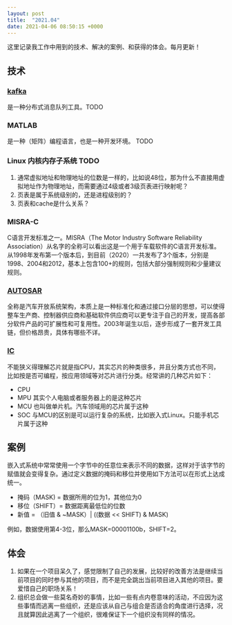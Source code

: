 ```yaml
---
layout: post
title:  "2021.04"
date: 2021-04-06 08:50:15 +0000   
---
```


这里记录我工作中用到的技术、解决的案例、和获得的体会。每月更新！

技术
----

### [kafka](https://blog.csdn.net/weixin_45366499/article/details/106943229) 

是一种分布式消息队列工具。TODO

### MATLAB

是一种（矩阵）编程语言，也是一种开发环境。 TODO

### Linux 内核内存子系统 TODO

1. 通常虚拟地址和物理地址的位数是一样的，比如说48位，那为什么不直接用虚拟地址作为物理地址，而需要通过4级或者3级页表进行映射呢？
2. 页表是属于系统级别的，还是进程级别的？
3. 页表和cache是什么关系？

### MISRA-C

C语言开发标准之一。MISRA（The Motor Industry Software Reliability Association）从名字的全称可以看出这是一个用于车载软件的C语言开发标准。从1998年发布第一个版本后，到目前（2020）一共发布了3个版本，分别是1998、2004和2012，基本上包含100+的规则，包括大部分强制规则和少量建议规则。

### [AUTOSAR](https://zhuanlan.zhihu.com/p/118849539)

全称是汽车开放系统架构，本质上是一种标准化和通过接口分层的思想，可以使得整车生产商、控制器供应商和基础软件供应商可以更专注于自己的开发，提高各部分软件产品的可扩展性和可复用性。2003年诞生以后，逐步形成了一套开发工具链，但价格昂贵，具体有哪些不详。

### [IC](https://book.crifan.com/books/ic_chip_industry_chain_summary/website/)

不能狭义得理解芯片就是指CPU，其实芯片的种类很多，并且分类方式也不同，比如按是否可编程，按应用领域等对芯片进行分类。经常讲的几种芯片如下：
* CPU
* MPU 其实个人电脑或者服务器上的是这种芯片
* MCU 也叫做单片机。汽车领域用的芯片属于这种
* SOC 与MCU的区别是可以运行复杂的系统，比如嵌入式Linux。只能手机芯片属于这种

案例
----

嵌入式系统中常常使用一个字节中的任意位来表示不同的数据，这样对于该字节的赋值就会变得复杂。通过定义数据的掩码和移位并使用如下方法可以在形式上达成统一。

   * 掩码（MASK) = 数据所用的位为1，其他位为0
   * 移位（SHIFT）= 数据距离最低位的位数
   * 新值 = （旧值 & ~MASK）| ((数据 << SHIFT) & MASK)

例如，数据使用第4-3位，那么MASK=00001100b，SHIFT=2。

体会
----

1. 如果在一个项目呆久了，感觉限制了自己的发展，比较好的改善方法是继续当前项目的同时参与其他的项目，而不是完全跳出当前项目进入其他的项目。要爱惜自己的职场关系！
2. 组织总会做一些莫名奇妙的事情，比如一些有点内卷意味的活动，不应因为这些事情而逃离一些组织，还是应该从自己与组合是否适合的角度进行选择，况且就算因此逃离了一个组织，很难保证下一个组织没有同样的情况。